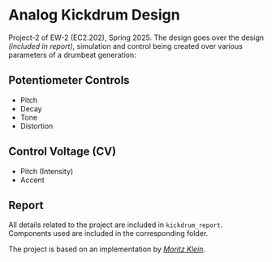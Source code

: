 # Analog Kickdrum Design
Project-2 of EW-2 (EC2.202), Spring 2025. The design goes over the design *(included in report)*, simulation and control being created over various parameters of a drumbeat generation:

## Potentiometer Controls
- Pitch
- Decay
- Tone
- Distortion

## Control Voltage (CV)
- Pitch (Intensity)
- Accent

## Report
All details related to the project are included in `kickdrum_report`. Components used are included in the corresponding folder.

The project is based on an implementation by [*Moritz Klein*](https://www.youtube.com/watch?v=yz37Yz315eU).

